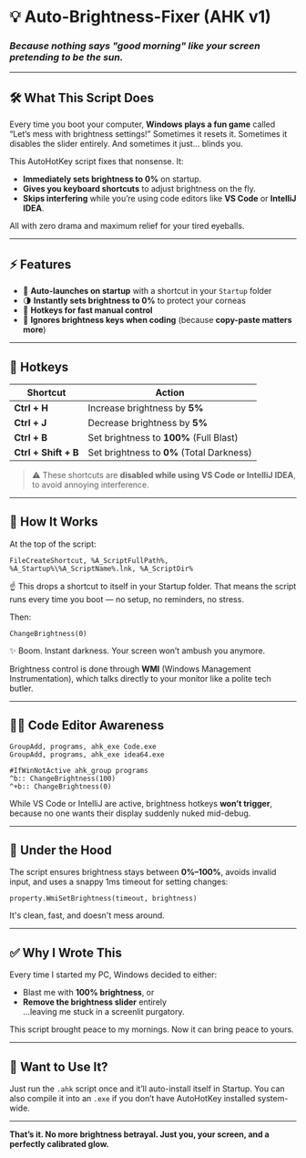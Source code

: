 # 💡 Auto-Brightness-Fixer (AHK v1)

### _Because nothing says "good morning" like your screen pretending to be the sun._

---

## 🛠️ What This Script Does

Every time you boot your computer, **Windows plays a fun game** called “Let’s mess with brightness settings!” Sometimes it resets it. Sometimes it disables the slider entirely. And sometimes it just… blinds you.

This AutoHotKey script fixes that nonsense. It:

- **Immediately sets brightness to 0%** on startup.
- **Gives you keyboard shortcuts** to adjust brightness on the fly.
- **Skips interfering** while you’re using code editors like **VS Code** or **IntelliJ IDEA**.

All with zero drama and maximum relief for your tired eyeballs.

---

## ⚡ Features

- 🔁 **Auto-launches on startup** with a shortcut in your `Startup` folder
- 🌗 **Instantly sets brightness to 0%** to protect your corneas
- 🎹 **Hotkeys for fast manual control**
- 🧠 **Ignores brightness keys when coding** (because **copy-paste matters more**)

---

## 🎹 **Hotkeys**

| **Shortcut**         | **Action**                                |
| -------------------- | ----------------------------------------- |
| **Ctrl + H**         | Increase brightness by **5%**             |
| **Ctrl + J**         | Decrease brightness by **5%**             |
| **Ctrl + B**         | Set brightness to **100%** (Full Blast)   |
| **Ctrl + Shift + B** | Set brightness to **0%** (Total Darkness) |

> ⚠️ These shortcuts are **disabled while using VS Code or IntelliJ IDEA**, to avoid annoying interference.

---

## 🚀 How It Works

At the top of the script:

```autohotkey
FileCreateShortcut, %A_ScriptFullPath%, %A_Startup%\%A_ScriptName%.lnk, %A_ScriptDir%
```

☝️ This drops a shortcut to itself in your Startup folder. That means the script runs every time you boot — no setup, no reminders, no stress.

Then:

```autohotkey
ChangeBrightness(0)
```

✨ Boom. Instant darkness. Your screen won’t ambush you anymore.

Brightness control is done through **WMI** (Windows Management Instrumentation), which talks directly to your monitor like a polite tech butler.

---

## 👨‍💻 Code Editor Awareness

```autohotkey
GroupAdd, programs, ahk_exe Code.exe
GroupAdd, programs, ahk_exe idea64.exe

#IfWinNotActive ahk_group programs
^b:: ChangeBrightness(100)
^+b:: ChangeBrightness(0)
```

While VS Code or IntelliJ are active, brightness hotkeys **won’t trigger**, because no one wants their display suddenly nuked mid-debug.

---

## 🧪 Under the Hood

The script ensures brightness stays between **0%–100%**, avoids invalid input, and uses a snappy 1ms timeout for setting changes:

```autohotkey
property.WmiSetBrightness(timeout, brightness)
```

It's clean, fast, and doesn't mess around.

---

## ✅ Why I Wrote This

Every time I started my PC, Windows decided to either:

- Blast me with **100% brightness**, or
- **Remove the brightness slider** entirely  
  …leaving me stuck in a screenlit purgatory.

This script brought peace to my mornings. Now it can bring peace to yours.

---

## 💾 Want to Use It?

Just run the `.ahk` script once and it’ll auto-install itself in Startup. You can also compile it into an `.exe` if you don’t have AutoHotKey installed system-wide.

---

**That’s it. No more brightness betrayal. Just you, your screen, and a perfectly calibrated glow.**
